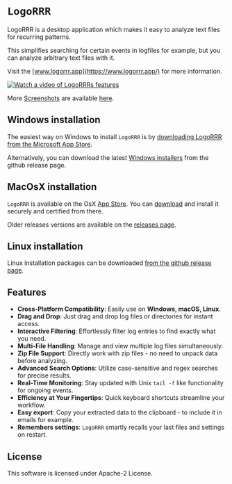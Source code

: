 # `LogoRRR`

LogoRRR is a desktop application which makes it easy to analyze text files for recurring patterns.

This simplifies searching for certain events in logfiles for example, but you can analyze arbitrary text files with it.

Visit the [www.logorrr.app](https://www.logorrr.app/) for more information.

[![Watch a video of LogoRRRs features](https://img.youtube.com/vi/5ogC95PX0Ag/maxresdefault.jpg)](https://youtu.be/5ogC95PX0Ag)

More  [Screenshots](Screenshots.md) are available [here](Screenshots.md).


## Windows installation

The easiest way on Windows to install `LogoRRR` is by [downloading LogoRRR from the Microsoft App Store](https://aka.ms/AAr3sxs).

Alternatively, you can download the latest [Windows installers](https://github.com/rladstaetter/LogoRRR/releases/tag/24.4.0) from the github release page.

## MacOsX installation

`LogoRRR` is available on the OsX [App Store](https://apps.apple.com/at/app/logorrr/id1583786769). You can [download](https://apps.apple.com/at/app/logorrr/id1583786769) and install it securely and certified from there.

Older releases versions are available on the [releases page](https://github.com/rladstaetter/LogoRRR/releases).

## Linux installation

Linux installation packages can be downloaded [from the github release page](https://github.com/rladstaetter/LogoRRR/releases/tag/24.4.0).

## Features

- **Cross-Platform Compatibility**: Easily use on **Windows, macOS, Linux**.
- **Drag and Drop**: Just drag and drop log files or directories for instant access.
- **Interactive Filtering**: Effortlessly filter log entries to find exactly what you need.
- **Multi-File Handling**: Manage and view multiple log files simultaneously.
- **Zip File Support**: Directly work with zip files - no need to unpack data before analyzing.
- **Advanced Search Options**: Utilize case-sensitive and regex searches for precise results.
- **Real-Time Monitoring**: Stay updated with Unix `tail -f` like functionality for ongoing events.
- **Efficiency at Your Fingertips**: Quick keyboard shortcuts streamline your workflow.
- **Easy export**: Copy your extracted data to the clipboard - to include it in emails for example.
- **Remembers settings**: `LogoRRR` smartly recalls your last files and settings on restart.

## License

This software is licensed under Apache-2 License.


